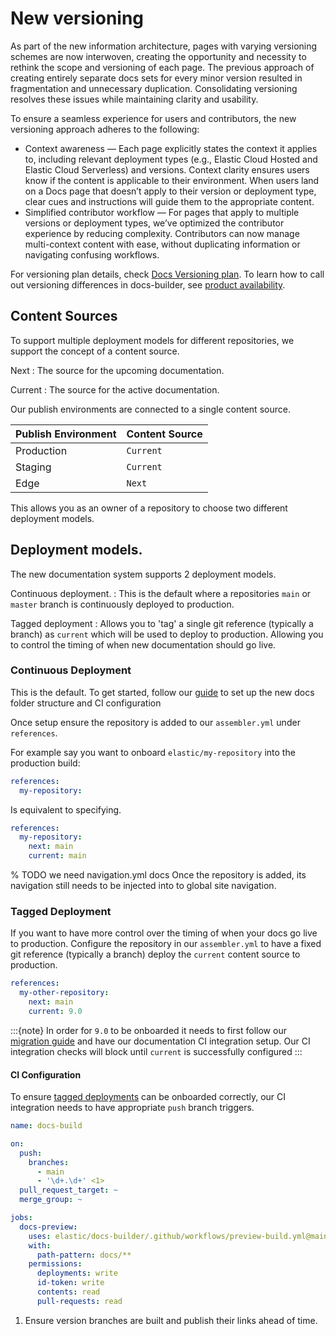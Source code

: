 # New versioning

As part of the new information architecture, pages with varying versioning schemes are now interwoven, creating the opportunity and necessity to rethink the scope and versioning of each page. The previous approach of creating entirely separate docs sets for every minor version resulted in fragmentation and unnecessary duplication. Consolidating versioning resolves these issues while maintaining clarity and usability.

To ensure a seamless experience for users and contributors, the new versioning approach adheres to the following:

* Context awareness — Each page explicitly states the context it applies to, including relevant deployment types (e.g., Elastic Cloud Hosted and Elastic Cloud Serverless) and versions. Context clarity ensures users know if the content is applicable to their environment. When users land on a Docs page that doesn’t apply to their version or deployment type, clear cues and instructions will guide them to the appropriate content.
* Simplified contributor workflow — For pages that apply to multiple versions or deployment types, we’ve optimized the contributor experience by reducing complexity. Contributors can now manage multi-context content with ease, without duplicating information or navigating confusing workflows.

For versioning plan details, check [Docs Versioning plan](https://docs.google.com/presentation/d/1rHl0ia0ZkLHPLAYE5522CTDoatqwAxwAo29_etStPW8/edit?usp=sharing). To learn how to call out versioning differences in docs-builder, see [product availability](../syntax/applies.md).


## Content Sources

To support multiple deployment models for different repositories, we support the concept of a content source.

Next
:   The source for the upcoming documentation.

Current
:   The source for the active documentation.


Our publish environments are connected to a single content source.

| Publish Environment | Content Source |
|---------------------|----------------|
| Production          | `Current`      |
| Staging             | `Current`      |
| Edge                | `Next`         |

This allows you as an owner of a repository to choose two different deployment models.

## Deployment models.

The new documentation system supports 2 deployment models.

Continuous deployment. 
:   This is the default where a repositories `main` or `master` branch is continuously deployed to production.

Tagged deployment
:   Allows you to 'tag' a single git reference (typically a branch) as `current` which will be used to deploy to production.
    Allowing you to control the timing of when new documentation should go live.


### Continuous Deployment

This is the default. To get started, follow our [guide](guide/index.md) to set up the new docs folder structure and CI configuration

Once setup ensure the repository is added to our `assembler.yml`  under `references`. 

For example say you want to onboard `elastic/my-repository` into the production build:

```yaml
references:
  my-repository:
```

Is equivalent to specifying.

```yaml
references:
  my-repository:
    next: main
    current: main
```

% TODO we need navigation.yml docs
Once the repository is added, its navigation still needs to be injected into to global site navigation.

### Tagged Deployment

If you want to have more control over the timing of when your docs go live to production. Configure the repository
in our `assembler.yml` to have a fixed git reference (typically a branch) deploy the `current` content source to production.

```yaml
references:
  my-other-repository:
    next: main
    current: 9.0
```

:::{note}
In order for `9.0` to be onboarded it needs to first follow our [migration guide](guide/index.md) and have our documentation CI integration setup.
Our CI integration checks will block until `current` is successfully configured
:::

#### CI Configuration

To ensure [tagged deployments](#tagged-deployment) can be onboarded correctly, our CI integration needs to have appropriate `push`
 branch triggers.

```yml
name: docs-build

on:
  push:
    branches:
      - main
      - '\d+.\d+' <1>
  pull_request_target: ~
  merge_group: ~

jobs:
  docs-preview:
    uses: elastic/docs-builder/.github/workflows/preview-build.yml@main
    with:
      path-pattern: docs/**
    permissions:
      deployments: write
      id-token: write
      contents: read
      pull-requests: read
```

1. Ensure version branches are built and publish their links ahead of time.